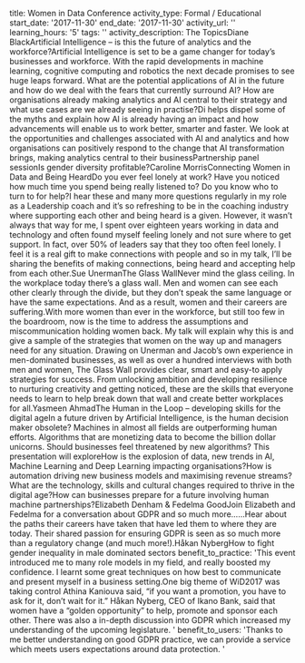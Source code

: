 title: Women in Data Conference
activity_type: Formal / Educational
start_date: '2017-11-30'
end_date: '2017-11-30'
activity_url: ''
learning_hours: '5'
tags: ''
activity_description: The TopicsDiane BlackArtificial Intelligence – is this the future
  of analytics and the workforce?Artificial Intelligence is set to be a game changer
  for today’s businesses and workforce. With the rapid developments in machine learning,
  cognitive computing and robotics the next decade promises to see huge leaps forward.
  What are the potential applications of AI in the future and how do we deal with
  the fears that currently surround AI? How are organisations already making analytics
  and AI central to their strategy and what use cases are we already seeing in practise?Di
  helps dispel some of the myths and explain how AI is already having an impact and
  how advancements will enable us to work better, smarter and faster. We look at the
  opportunities and challenges associated with AI and analytics and how organisations
  can positively respond to the change that AI transformation brings, making analytics
  central to their businessPartnership panel sessionIs gender diversity profitable?Caroline
  MorrisConnecting Women in Data and Being HeardDo you ever feel lonely at work?  Have
  you noticed how much time you spend being really listened to?  Do you know who to
  turn to for help?I hear these and many more questions regularly in my role as a
  Leadership coach and it’s so refreshing to be in the coaching industry where supporting
  each other and being heard is a given.  However, it wasn’t always that way for me,
  I spent over eighteen years working in data and technology and often found myself
  feeling lonely and not sure where to get support.  In fact, over 50% of leaders
  say that they too often feel lonely.  I feel it is a real gift to make connections
  with people and so in my talk, I’ll be sharing the benefits of making connections,
  being heard and accepting help from each other.Sue UnermanThe Glass WallNever mind
  the glass ceiling. In the workplace today there’s a glass wall. Men and women can
  see each other clearly through the divide, but they don’t speak the same language
  or have the same expectations. And as a result, women and their careers are suffering.With
  more women than ever in the workforce, but still too few in the boardroom, now is
  the time to address the assumptions and miscommunication holding women back. My
  talk will explain why this is and give a sample of the strategies that women on
  the way up and managers need for any situation. Drawing on Unerman and Jacob’s own
  experience in men-dominated businesses, as well as over a hundred interviews with
  both men and women, The Glass Wall provides clear, smart and easy-to apply strategies
  for success. From unlocking ambition and developing resilience to nurturing creativity
  and getting noticed, these are the skills that everyone needs to learn to help break
  down that wall and create better workplaces for all.Yasmeen AhmadThe Human in the
  Loop – developing skills for the digital ageIn a future driven by Artificial Intelligence,
  is the human decision maker obsolete? Machines in almost all fields are outperforming
  human efforts. Algorithms that are monetizing data to become the billion dollar
  unicorns. Should businesses feel threatened by new algorithms? This presentation
  will exploreHow is the explosion of data, new trends in AI, Machine Learning and
  Deep Learning impacting organisations?How is automation driving new business models
  and maximising revenue streams?What are the technology, skills and cultural changes
  required to thrive in the digital age?How can businesses prepare for a future involving
  human machine partnerships?Elizabeth Denham & Fedelma GoodJoin Elizabeth and Fedelma
  for a conversation about GDPR and so much more……Hear about the paths their careers
  have taken that have led them to where they are today. Their shared passion for
  ensuring GDPR is seen as so much more than a regulatory change (and much more!).Håkan
  NybergHow to fight gender inequality in male dominated sectors
benefit_to_practice: 'This event introduced me to many role models in my field, and
  really boosted my confidence. I learnt some great techniques on how best to communicate
  and present myself in a business setting.One big theme of WiD2017 was taking control
  Athina Kaniouva said, “if you want a promotion, you have to ask for it, don’t wait
  for it.” Håkan Nyberg, CEO of Ikano Bank, said that women have a “golden opportunity”
  to help, promote and sponsor each other. There was also a in-depth discussion into
  GDPR which increased my understanding of the upcoming legislature. '
benefit_to_users: 'Thanks to me better understanding on good GDPR practice, we can
  provide a service which meets users expectations around data protection. '
